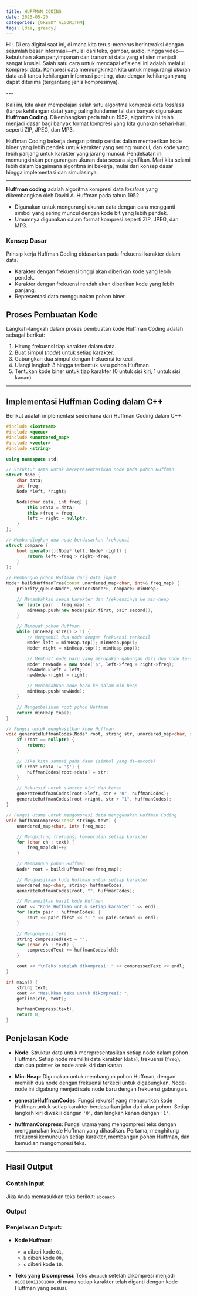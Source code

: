 ```yaml
---
title: HUFFMAN CODING
date: 2025-05-20
categories: [GREEDY ALGORITHM]
tags: [daa, greedy]    
---
```

HI!. Di era digital saat ini, di mana kita terus-menerus berinteraksi dengan sejumlah besar informasi—mulai dari teks, gambar, audio, hingga video—kebutuhan akan penyimpanan dan transmisi data yang efisien menjadi sangat krusial. Salah satu cara untuk mencapai efisiensi ini adalah melalui kompresi data. Kompresi data memungkinkan kita untuk mengurangi ukuran data asli tanpa kehilangan informasi penting, atau dengan kehilangan yang dapat diterima (tergantung jenis kompresinya).

<!-- ![Desktop View](/assets/images/POST/PERTEMUAN3/Huffman Coding - 3Th Group DAA.jpg){: width="500"} -->
_---_

Kali ini, kita akan mempelajari salah satu algoritma kompresi data *lossless* (tanpa kehilangan data) yang paling fundamental dan banyak digunakan: **Huffman Coding**. Dikembangkan pada tahun 1952, algoritma ini telah menjadi dasar bagi banyak format kompresi yang kita gunakan sehari-hari, seperti ZIP, JPEG, dan MP3.

Huffman Coding bekerja dengan prinsip cerdas dalam memberikan kode biner yang lebih pendek untuk karakter yang sering muncul, dan kode yang lebih panjang untuk karakter yang jarang muncul. Pendekatan ini memungkinkan pengurangan ukuran data secara signifikan. Mari kita selami lebih dalam bagaimana algoritma ini bekerja, mulai dari konsep dasar hingga implementasi dan simulasinya.

---

**Huffman coding** adalah algoritma kompresi data *lossless* yang dikembangkan oleh David A. Huffman pada tahun 1952.

* Digunakan untuk mengurangi ukuran data dengan cara mengganti simbol yang sering muncul dengan kode bit yang lebih pendek.
* Umumnya digunakan dalam format kompresi seperti ZIP, JPEG, dan MP3.

### Konsep Dasar

Prinsip kerja Huffman Coding didasarkan pada frekuensi karakter dalam data.

* Karakter dengan frekuensi tinggi akan diberikan kode yang lebih pendek.
* Karakter dengan frekuensi rendah akan diberikan kode yang lebih panjang.
* Representasi data menggunakan pohon biner.

## Proses Pembuatan Kode

Langkah-langkah dalam proses pembuatan kode Huffman Coding adalah sebagai berikut:
1.  Hitung frekuensi tiap karakter dalam data.
2.  Buat simpul (*node*) untuk setiap karakter.
3.  Gabungkan dua simpul dengan frekuensi terkecil.
4.  Ulangi langkah 3 hingga terbentuk satu pohon Huffman.
5.  Tentukan kode biner untuk tiap karakter (0 untuk sisi kiri, 1 untuk sisi kanan).

---


## Implementasi Huffman Coding dalam C++

Berikut adalah implementasi sederhana dari Huffman Coding dalam C++:

```cpp
#include <iostream>
#include <queue>
#include <unordered_map>
#include <vector>
#include <string>

using namespace std;

// Struktur data untuk merepresentasikan node pada pohon Huffman
struct Node {
    char data;
    int freq;
    Node *left, *right;

    Node(char data, int freq) {
        this->data = data;
        this->freq = freq;
        left = right = nullptr;
    }
};

// Membandingkan dua node berdasarkan frekuensi
struct compare {
    bool operator()(Node* left, Node* right) {
        return left->freq > right->freq;
    }
};

// Membangun pohon Huffman dari data input
Node* buildHuffmanTree(const unordered_map<char, int>& freq_map) {
    priority_queue<Node*, vector<Node*>, compare> minHeap;

    // Menambahkan semua karakter dan frekuensinya ke min-heap
    for (auto pair : freq_map) {
        minHeap.push(new Node(pair.first, pair.second));
    }

    // Membuat pohon Huffman
    while (minHeap.size() > 1) {
        // Mengambil dua node dengan frekuensi terkecil
        Node* left = minHeap.top(); minHeap.pop();
        Node* right = minHeap.top(); minHeap.pop();

        // Membuat node baru yang merupakan gabungan dari dua node tersebut
        Node* newNode = new Node('$', left->freq + right->freq);
        newNode->left = left;
        newNode->right = right;

        // Menambahkan node baru ke dalam min-heap
        minHeap.push(newNode);
    }

    // Mengembalikan root pohon Huffman
    return minHeap.top();
}

// Fungsi untuk menghasilkan kode Huffman
void generateHuffmanCodes(Node* root, string str, unordered_map<char, string>& huffmanCodes) {
    if (root == nullptr) {
        return;
    }

    // Jika kita sampai pada daun (simbol yang di-encode)
    if (root->data != '$') {
        huffmanCodes[root->data] = str;
    }

    // Rekursif untuk subtree kiri dan kanan
    generateHuffmanCodes(root->left, str + "0", huffmanCodes);
    generateHuffmanCodes(root->right, str + "1", huffmanCodes);
}

// Fungsi utama untuk mengompresi data menggunakan Huffman Coding
void huffmanCompress(const string& text) {
    unordered_map<char, int> freq_map;

    // Menghitung frekuensi kemunculan setiap karakter
    for (char ch : text) {
        freq_map[ch]++;
    }

    // Membangun pohon Huffman
    Node* root = buildHuffmanTree(freq_map);

    // Menghasilkan kode Huffman untuk setiap karakter
    unordered_map<char, string> huffmanCodes;
    generateHuffmanCodes(root, "", huffmanCodes);

    // Menampilkan hasil kode Huffman
    cout << "Kode Huffman untuk setiap karakter:" << endl;
    for (auto pair : huffmanCodes) {
        cout << pair.first << ": " << pair.second << endl;
    }

    // Mengompresi teks
    string compressedText = "";
    for (char ch : text) {
        compressedText += huffmanCodes[ch];
    }

    cout << "\nTeks setelah dikompresi: " << compressedText << endl;
}

int main() {
    string text;
    cout << "Masukkan teks untuk dikompresi: ";
    getline(cin, text);

    huffmanCompress(text);
    return 0;
}
```

## Penjelasan Kode

- **Node**: Struktur data untuk merepresentasikan setiap node dalam pohon Huffman. Setiap node memiliki data karakter (`data`), frekuensi (`freq`), dan dua pointer ke node anak kiri dan kanan.

- **Min-Heap**: Digunakan untuk membangun pohon Huffman, dengan memilih dua node dengan frekuensi terkecil untuk digabungkan. Node-node ini digabung menjadi satu node baru dengan frekuensi gabungan.

- **generateHuffmanCodes**: Fungsi rekursif yang menurunkan kode Huffman untuk setiap karakter berdasarkan jalur dari akar pohon. Setiap langkah kiri diwakili dengan `'0'`, dan langkah kanan dengan `'1'`.

- **huffmanCompress**: Fungsi utama yang mengompresi teks dengan menggunakan kode Huffman yang dihasilkan. Pertama, menghitung frekuensi kemunculan setiap karakter, membangun pohon Huffman, dan kemudian mengompresi teks.

---

## Hasil Output

### Contoh Input

Jika Anda memasukkan teks berikut:  `abcaacb`


### Output


### Penjelasan Output:

- **Kode Huffman**:
  - `a` diberi kode `01`,
  - `b` diberi kode `00`,
  - `c` diberi kode `10`.

- **Teks yang Dicompressi**:
  Teks `abcaacb` setelah dikompresi menjadi `010010011001000`, di mana setiap karakter telah diganti dengan kode Huffman yang sesuai.
